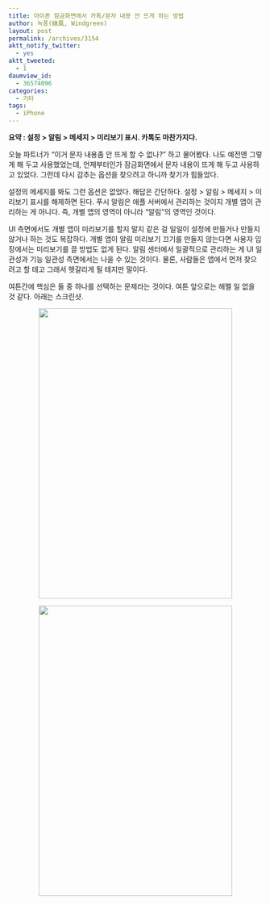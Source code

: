 ```yaml
---
title: 아이폰 잠금화면에서 카톡/문자 내용 안 뜨게 하는 방법
author: 녹풍(綠風, Windgreen)
layout: post
permalink: /archives/3154
aktt_notify_twitter:
  - yes
aktt_tweeted:
  - 1
daumview_id:
  - 36574096
categories:
  - 기타
tags:
  - iPhone
---
```

**요약 : 설정 > 알림 > 메세지 > 미리보기 표시. 카톡도 마찬가지다.**

오늘 파트너가 &#8220;이거 문자 내용좀 안 뜨게 할 수 없나?&#8221; 하고 물어봤다. 나도 예전엔 그렇게 해 두고 사용했었는데, 언제부터인가 잠금화면에서 문자 내용이 뜨게 해 두고 사용하고 있었다. 그런데 다시 감추는 옵션을 찾으려고 하니까 찾기가 힘들었다.

설정의 메세지를 봐도 그런 옵션은 없었다. 해답은 간단하다. 설정 > 알림 > 메세지 > 미리보기 표시를 해제하면 된다. 푸시 알림은 애플 서버에서 관리하는 것이지 개별 앱이 관리하는 게 아니다. 즉, 개별 앱의 영역이 아니라 &#8220;알림&#8221;의 영역인 것이다.

UI 측면에서도 개별 앱이 미리보기를 할지 말지 같은 걸 일일이 설정에 만들거나 만들지 않거나 하는 것도 복잡하다. 개별 앱이 알림 미리보기 끄기를 만들지 않는다면 사용자 입장에서는 미리보기를 끌 방법도 없게 된다. 알림 센터에서 일괄적으로 관리하는 게 UI 일관성과 기능 일관성 측면에서는 나을 수 있는 것이다. 물론, 사람들은 앱에서 먼저 찾으려고 할 테고 그래서 헷갈리게 될 테지만 말이다.

여튼간에 핵심은 둘 중 하나를 선택하는 문제라는 것이다. 여튼 앞으로는 헤멜 일 없을 것 같다. 아래는 스크린샷.

<p style="text-align: center;">
  <img class="aligncenter" src="https://dl.dropbox.com/u/15546257/blog/mytory/iphone-alert-message-preview-1.png" alt="" width="384" height="576" />
</p>

<p style="text-align: center;">
  <img class="aligncenter" src="https://dl.dropbox.com/u/15546257/blog/mytory/iphone-alert-message-preview-2.png" alt="" width="384" height="576" />
</p>